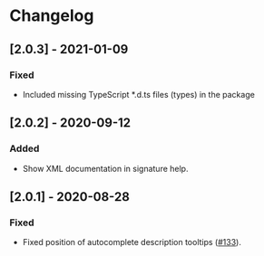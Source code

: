 # Changelog

## [2.0.3] - 2021-01-09

### Fixed
- Included missing TypeScript *.d.ts files (types) in the package

## [2.0.2] - 2020-09-12

### Added
- Show XML documentation in signature help.

## [2.0.1] - 2020-08-28

### Fixed
- Fixed position of autocomplete description tooltips ([#133](https://github.com/ashmind/mirrorsharp/issues/133)).